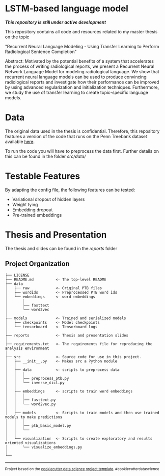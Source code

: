 LSTM-based language model
==============================
***This repository is still under active development***

This repository contains all code and resources related to my master thesis on the topic

"Recurrent Neural Language Modeling - Using Transfer Learning to Perform Radiological Sentence Completion"

Abstract:
Motivated by the potential benefits of a system that accelerates the process of writing radiological reports, we present a Recurrent Neural Network Language Model for modeling radiological language. We show that recurrent neural language models can be used to produce convincing radiological reports and investigate how their performance can be improved by using advanced regularization and initialization techniques. Furthermore, we study the use of transfer learning to create topic-specific language models.

Data
==============================
The original data used in the thesis is confidential. Therefore, this repository features a version of the code that runs on the Penn Treebank dataset available [here](www.fit.vutbr.cz/~imikolov/rnnlm/simple-examples.tgz).

To run the code you will have to preprocess the data first. Further details on this can be found in the folder *src/data/*

Testable Features
==============================
By adapting the config file, the following features can be tested:
- Variational dropout of hidden layers
- Weight tying
- Embedding dropout
- Pre-trained embeddings

Thesis and Presentation
==============================
The thesis and slides can be found in the *reports* folder 


Project Organization
------------

    ├── LICENSE
    ├── README.md          <- The top-level README 
    ├── data
    │   ├── raw            <- Original PTB files 
    │   ├── wordids        <- Preprocessed PTB word ids
    │   └── embeddings     <- word embeddings
    │       │                 
    │       ├── fasttext
    │       └── word2vec
    │
    ├── models             <- Trained and serialized models
    │   ├── checkpoints    <- Model checkpoints
    │   └── tensorboard    <- Tensorboard logs
    │
    ├── reports            <- Thesis and presentation slides
    │
    ├── requirements.txt   <- The requirements file for reproducing the analysis environment
    │
    ├── src                <- Source code for use in this project.
    │   ├── __init__.py    <- Makes src a Python module
    │   │
    │   ├── data           <- scripts to preprocess data
    │   │   │                 
    │   │   ├── preprocess_ptb.py
    │   │   └── inverse_dict.py
    │   │
    │   ├── embeddings     <- scripts to train word embeddings
    │   │   │                 
    │   │   ├── fasttext.py
    │   │   └── word2vec.py
    │   │
    │   ├── models         <- Scripts to train models and then use trained models to make predictions
    │   │   │                 
    │   │   ├── ptb_basic_model.py 
    │   │   └── 
    │   │
    │   └── visualization  <- Scripts to create exploratory and results oriented visualizations
    │       └── visualize_embeddings.py
    │
    └── 


--------

<p><small>Project based on the <a target="_blank" href="https://drivendata.github.io/cookiecutter-data-science/">cookiecutter data science project template</a>. #cookiecutterdatascience</small></p>

